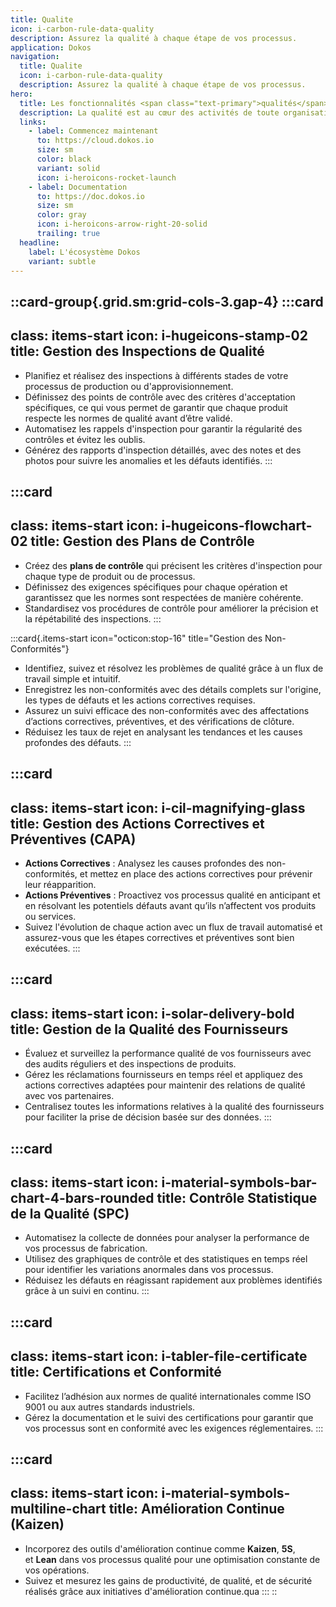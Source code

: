 ```yaml
---
title: Qualite
icon: i-carbon-rule-data-quality
description: Assurez la qualité à chaque étape de vos processus.
application: Dokos
navigation:
  title: Qualite
  icon: i-carbon-rule-data-quality
  description: Assurez la qualité à chaque étape de vos processus.
hero:
  title: Les fonctionnalités <span class="text-primary">qualités</span> détaillées
  description: La qualité est au cœur des activités de toute organisation performante. Le module Qualité de Dokos vous permet de garantir des standards élevés en optimisant et en automatisant vos processus de gestion de la qualité. Découvrez comment toutes nos fonctionnalités vous aide à améliorer la conformité et la satisfaction client grâce à des outils flexibles et puissants.
  links:
    - label: Commencez maintenant
      to: https://cloud.dokos.io
      size: sm
      color: black
      variant: solid
      icon: i-heroicons-rocket-launch
    - label: Documentation
      to: https://doc.dokos.io
      size: sm
      color: gray
      icon: i-heroicons-arrow-right-20-solid
      trailing: true
  headline:
    label: L'écosystème Dokos
    variant: subtle
---
```


::card-group{.grid.sm:grid-cols-3.gap-4}
  :::card
  ---
  class: items-start
  icon: i-hugeicons-stamp-02
  title: Gestion des Inspections de Qualité
  ---
  - Planifiez et réalisez des inspections à différents stades de votre processus de production ou d'approvisionnement.
  - Définissez des points de contrôle avec des critères d'acceptation spécifiques, ce qui vous permet de garantir que chaque produit respecte les normes de qualité avant d’être validé.
  - Automatisez les rappels d'inspection pour garantir la régularité des contrôles et évitez les oublis.
  - Générez des rapports d'inspection détaillés, avec des notes et des photos pour suivre les anomalies et les défauts identifiés.
  :::

  :::card
  ---
  class: items-start
  icon: i-hugeicons-flowchart-02
  title: Gestion des Plans de Contrôle
  ---
  - Créez des **plans de contrôle** qui précisent les critères d'inspection pour chaque type de produit ou de processus.
  - Définissez des exigences spécifiques pour chaque opération et garantissez que les normes sont respectées de manière cohérente.
  - Standardisez vos procédures de contrôle pour améliorer la précision et la répétabilité des inspections.
  :::

  :::card{.items-start icon="octicon:stop-16" title="Gestion des Non-Conformités"}
  - Identifiez, suivez et résolvez les problèmes de qualité grâce à un flux de travail simple et intuitif.
  - Enregistrez les non-conformités avec des détails complets sur l'origine, les types de défauts et les actions correctives requises.
  - Assurez un suivi efficace des non-conformités avec des affectations d’actions correctives, préventives, et des vérifications de clôture.
  - Réduisez les taux de rejet en analysant les tendances et les causes profondes des défauts.
  :::

  :::card
  ---
  class: items-start
  icon: i-cil-magnifying-glass
  title: Gestion des Actions Correctives et Préventives (CAPA)
  ---
  - **Actions Correctives** : Analysez les causes profondes des non-conformités, et mettez en place des actions correctives pour prévenir leur réapparition.
  - **Actions Préventives** : Proactivez vos processus qualité en anticipant et en résolvant les potentiels défauts avant qu’ils n’affectent vos produits ou services.
  - Suivez l'évolution de chaque action avec un flux de travail automatisé et assurez-vous que les étapes correctives et préventives sont bien exécutées.
  :::

  :::card
  ---
  class: items-start
  icon: i-solar-delivery-bold
  title: Gestion de la Qualité des Fournisseurs
  ---
  - Évaluez et surveillez la performance qualité de vos fournisseurs avec des audits réguliers et des inspections de produits.
  - Gérez les réclamations fournisseurs en temps réel et appliquez des actions correctives adaptées pour maintenir des relations de qualité avec vos partenaires.
  - Centralisez toutes les informations relatives à la qualité des fournisseurs pour faciliter la prise de décision basée sur des données.
  :::

  :::card
  ---
  class: items-start
  icon: i-material-symbols-bar-chart-4-bars-rounded
  title: Contrôle Statistique de la Qualité (SPC)
  ---
  - Automatisez la collecte de données pour analyser la performance de vos processus de fabrication.
  - Utilisez des graphiques de contrôle et des statistiques en temps réel pour identifier les variations anormales dans vos processus.
  - Réduisez les défauts en réagissant rapidement aux problèmes identifiés grâce à un suivi en continu.
  :::

  :::card
  ---
  class: items-start
  icon: i-tabler-file-certificate
  title: Certifications et Conformité
  ---
  - Facilitez l’adhésion aux normes de qualité internationales comme ISO 9001 ou aux autres standards industriels.
  - Gérez la documentation et le suivi des certifications pour garantir que vos processus sont en conformité avec les exigences réglementaires.
  :::

  :::card
  ---
  class: items-start
  icon: i-material-symbols-multiline-chart
  title: Amélioration Continue (Kaizen)
  ---
  - Incorporez des outils d'amélioration continue comme **Kaizen**, **5S**, et **Lean** dans vos processus qualité pour une optimisation constante de vos opérations.
  - Suivez et mesurez les gains de productivité, de qualité, et de sécurité réalisés grâce aux initiatives d'amélioration continue.qua
  :::
::
